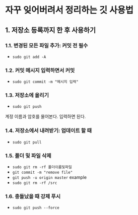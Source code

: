 자꾸 잊어버려서 정리하는 깃 사용법
======================

## 1. 저장소 등록까지 한 후 사용하기
### 1.1. 변경된 모든 파일 추가: 커밋 전 필수
* `sudo git add -A`

### 1.2. 커밋 메시지 입력하면서 커밋
* `sudo git commit -m "메시지 입력"`

### 1.3. 저장소에 올리기
* `sudo git push`

 계정 이름과 암호를 물어본다. 입력하면 된다.

### 1.4. 저장소에서 내려받기: 업데이트 할 때
* `sudo git pull`

### 1.5. 폴더 및 파일 삭제
* `sudo git rm -rf 폴더이름및파일`
* `git commit -m "remove file"`
* `git push -u origin master`
example
* `sudo git rm -rf /src`

### 1.6. 충돌났을 때 강제 푸시
* `sudo git push --force`

